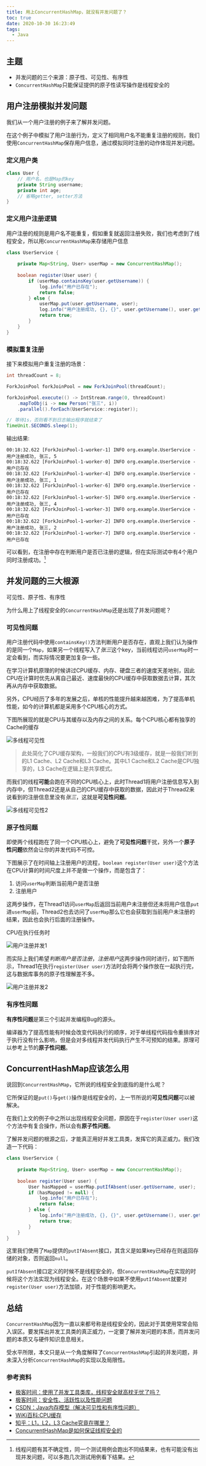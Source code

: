 ```yaml
---
title: 用上ConcurrentHashMap，就没有并发问题了？
toc: true
date: 2020-10-30 16:23:49
tags:
  - Java
---
```


## 主题

- 并发问题的三个来源：原子性、可见性、有序性
- `ConcurrentHashMap`只能保证提供的原子性读写操作是线程安全的

## 用户注册模拟并发问题

我们从一个用户注册的例子来了解并发问题。

在这个例子中模拟了用户注册行为，定义了相同用户名不能重复注册的规则，我们使用`ConcurrentHashMap`保存用户信息，通过模拟同时注册的动作体现并发问题。

### 定义用户类

```java
class User {
	// 用户名，也是Map的key
	private String username; 
	private int age;
	// 省略getter, setter方法
}
```

### 定义用户注册逻辑

用户注册的规则是用户名不能重复，假如重复就返回注册失败，我们也考虑到了线程安全，所以用`ConcurrentHashMap`来存储用户信息

```java
class UserService {
	
	private Map<String, User> userMap = new ConcurrentHashMap();
	
	boolean register(User user) {
		if (userMap.containsKey(user.getUsername)) {
			log.info("用户已存在");
			return false;
		} else {
			userMap.put(user.getUsername, user);
            log.info("用户注册成功, {}, {}", user.getUsername(), user.getAge());			
			return true;
		}
	}
}
```


### 模拟重复注册

接下来模拟用户重复注册的场景：

```java
int threadCount = 8;

ForkJoinPool forkJoinPool = new ForkJoinPool(threadCount);

forkJoinPool.execute(() -> IntStream.range(0, threadCount)
    .mapToObj(i -> new Person("张三", i))
    .parallel().forEach(UserService::register));

// 等待1s，否则看不到日志输出程序就结束了
TimeUnit.SECONDS.sleep(1);

```

输出结果:

```text
00:18:32.622 [ForkJoinPool-1-worker-1] INFO org.example.UserService - 用户注册成功, 张三, 5
00:18:32.622 [ForkJoinPool-1-worker-0] INFO org.example.UserService - 用户已存在
00:18:32.622 [ForkJoinPool-1-worker-4] INFO org.example.UserService - 用户注册成功, 张三, 1
00:18:32.622 [ForkJoinPool-1-worker-6] INFO org.example.UserService - 用户已存在
00:18:32.622 [ForkJoinPool-1-worker-5] INFO org.example.UserService - 用户注册成功, 张三, 4
00:18:32.622 [ForkJoinPool-1-worker-3] INFO org.example.UserService - 用户已存在
00:18:32.622 [ForkJoinPool-1-worker-2] INFO org.example.UserService - 用户注册成功, 张三, 2
00:18:32.622 [ForkJoinPool-1-worker-7] INFO org.example.UserService - 用户已存在
```

可以看到，在注册中存在判断用户是否已注册的逻辑，但在实际测试中有4个用户同时注册成功。[^1]

[^1]: 线程问题有其不确定性，同一个测试用例会跑出不同结果来，也有可能没有出现并发问题，可以多跑几次测试用例看下结果。

## 并发问题的三大根源

可见性、原子性、有序性

为什么用上了线程安全的`ConcurrentHashMap`还是出现了并发问题呢？

### 可见性问题

用户注册代码中使用`containsKey()`方法判断用户是否存在，直观上我们认为操作的是同一个`Map`，如果另一个线程写入了*张三*这个key，当前线程访问`userMap`时一定会看到，而实际情况要更加复杂一些。

在学习计算机原理的时候讲过CPU缓存、内存、硬盘三者的速度天差地别，因此CPU在计算时优先从离自己最近、速度最快的CPU缓存中获取数据去计算，其次再从内存中获取数据。

另外，CPU经历了多年的发展之后，单核的性能提升越来越困难，为了提高单机性能，如今的计算机都是采用多个CPU核心的方式。

下图所展现的就是CPU与其缓存以及内存之间的关系。每个CPU核心都有独享的Cache的缓存

![多线程可见性](https://noteedit.oss-cn-beijing.aliyuncs.com/picGo/%E5%A4%9A%E7%BA%BF%E7%A8%8B%E5%8F%AF%E8%A7%81%E6%80%A7-1.png)



> 此处简化了CPU缓存架构，一般我们的CPU有3级缓存，就是一般我们听到的L1 Cache、L2 Cache和L3 Cache。其中L1 Cache和L2 Cache是CPU独享的，L3 Cache在逻辑上是共享模式。

而我们的线程**可能**会跑在不同的CPU核心上，此时Thread1将用户注册信息写入到内存中，但Thread2还是从自己的CPU缓存中获取的数据，因此对于Thread2来说看到的注册信息里没有*张三*，这就是**可见性问题**。

![多线程可见性2](https://noteedit.oss-cn-beijing.aliyuncs.com/picGo/%E5%A4%9A%E7%BA%BF%E7%A8%8B%E5%8F%AF%E8%A7%81%E6%80%A7-2.png)


### 原子性问题

即使两个线程跑在了同一个CPU核心上，避免了**可见性问题**干扰，另外一个**原子性问题**依然会让你的并发代码不可控。

下图展示了在时间轴上注册用户的流程，`boolean register(User user)`这个方法在CPU计算的时间尺度上并不是做一个操作，而是包含了：

1. 访问`userMap`判断当前用户是否注册
2. 注册用户

这两步操作，在Thread1访问`userMap`后返回当前用户未注册但还未将用户信息`put`进`userMap`前，Thread2也去访问了`userMap`那么它也会获取到当前用户未注册的结果，因此也会执行后面的注册操作。

CPU在执行任务时

![用户注册并发1](https://noteedit.oss-cn-beijing.aliyuncs.com/picGo/%E7%94%A8%E6%88%B7%E6%B3%A8%E5%86%8C%E5%B9%B6%E5%8F%91-1.png)

而实际上我们希望*判断用户是否注册*，*注册用户*这两步操作同时进行，如下图所示，Thread1在执行`register(User user)`方法时会将两个操作放在一起执行完，这与数据库事务的原子性理解差不多。

![用户注册并发2](https://noteedit.oss-cn-beijing.aliyuncs.com/picGo/%E7%94%A8%E6%88%B7%E6%B3%A8%E5%86%8C%E5%B9%B6%E5%8F%91-2.png)


### 有序性问题

**有序性问题**是第三个引起并发编程Bug的源头。

编译器为了提高性能有时候会改变代码执行的顺序，对于单线程代码指令重排序对于执行没有什么影响，但是会对多线程并发代码执行产生不可预知的结果。原理可以参考上节的**原子性问题**。

## ConcurrentHashMap应该怎么用

说回到`ConcurrentHashMap`，它所说的线程安全到底指的是什么呢？

它所保证的是`put()`与`get()`操作是线程安全的，上一节所说的**可见性问题**可以被解决。

在我们上文的例子中之所以出现线程安全问题，原因在于`register(User user)`这个方法中有复合操作，所以会有**原子性问题**。

了解并发问题的根源之后，才能真正用好并发工具类，发挥它的真正威力。我们改造一下代码：

```java
class UserService {
	
	private Map<String, User> userMap = new ConcurrentHashMap();
	
	boolean register(User user) {
		User hasMapped = userMap.putIfAbsent(user.getUsername, user);
		if (hasMapped != null) {
			log.info("用户已存在");
			return false;
		} else {
            log.info("用户注册成功, {}, {}", user.getUsername(), user.getAge());			
			return true;
		}
	}
}
```

这里我们使用了`Map`提供的`putIfAbsent`接口，其含义是如果key已经存在则返回存储的对象，否则返回`null`。

`putIfAbsent`接口定义的时候不是线程安全的，但`ConcurrentHashMap`在实现的时候将这个方法实现为线程安全。在这个场景中如果不使用`putIfAbsent`就要对`register(User user)`方法加锁，对于性能的影响更大。

## 总结

`ConcurrentHashMap`因为一直以来都号称是线程安全的，因此对于其使用常常会陷入误区。要发挥出并发工具类的真正威力，一定要了解并发问题的本质，而并发问题的本质又与硬件知识息息相关。

受水平所限，本文只是从一个角度解释了`ConcurrentHashMap`引起的并发问题，并未深入分析`ConcurrentHashMap`的实现以及局限性。

### 参考资料

- [极客时间：使用了并发工具类库，线程安全就高枕无忧了吗？](https://time.geekbang.org/column/article/209494)
- [极客时间：安全性、活跃性以及性能问题](https://time.geekbang.org/column/article/85702)
- [CSDN：Java内存模型（解决可见性和有序性问题）](https://limeng.blog.csdn.net/article/details/109262247)
- [WiKi百科:CPU缓存](https://zh.wikipedia.org/wiki/CPU%E7%BC%93%E5%AD%98)
- [知乎：L1，L2，L3 Cache究竟在哪里？](https://zhuanlan.zhihu.com/p/31422201)
- [ConcurrentHashMap是如何保证线程安全的](https://juejin.im/post/6844903951385493518)
